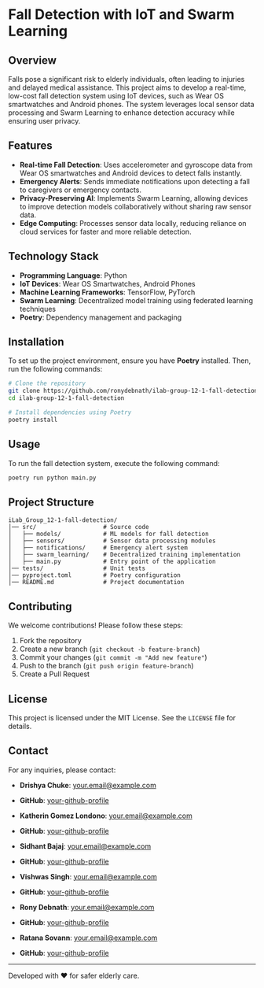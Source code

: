 # Fall Detection with IoT and Swarm Learning

## Overview
Falls pose a significant risk to elderly individuals, often leading to injuries and delayed medical assistance. This project aims to develop a real-time, low-cost fall detection system using IoT devices, such as Wear OS smartwatches and Android phones. The system leverages local sensor data processing and Swarm Learning to enhance detection accuracy while ensuring user privacy.

## Features
- **Real-time Fall Detection**: Uses accelerometer and gyroscope data from Wear OS smartwatches and Android devices to detect falls instantly.
- **Emergency Alerts**: Sends immediate notifications upon detecting a fall to caregivers or emergency contacts.
- **Privacy-Preserving AI**: Implements Swarm Learning, allowing devices to improve detection models collaboratively without sharing raw sensor data.
- **Edge Computing**: Processes sensor data locally, reducing reliance on cloud services for faster and more reliable detection.

## Technology Stack
- **Programming Language**: Python
- **IoT Devices**: Wear OS Smartwatches, Android Phones
- **Machine Learning Frameworks**: TensorFlow, PyTorch
- **Swarm Learning**: Decentralized model training using federated learning techniques
- **Poetry**: Dependency management and packaging

## Installation
To set up the project environment, ensure you have **Poetry** installed. Then, run the following commands:

```sh
# Clone the repository
git clone https://github.com/ronydebnath/ilab-group-12-1-fall-detection.git
cd ilab-group-12-1-fall-detection

# Install dependencies using Poetry
poetry install
```

## Usage
To run the fall detection system, execute the following command:

```sh
poetry run python main.py
```

## Project Structure
```
iLab_Group_12-1-fall-detection/
│── src/                   # Source code
│   ├── models/            # ML models for fall detection
│   ├── sensors/           # Sensor data processing modules
│   ├── notifications/     # Emergency alert system
│   ├── swarm_learning/    # Decentralized training implementation
│   ├── main.py            # Entry point of the application
│── tests/                 # Unit tests
│── pyproject.toml         # Poetry configuration
│── README.md              # Project documentation
```

## Contributing
We welcome contributions! Please follow these steps:
1. Fork the repository
2. Create a new branch (`git checkout -b feature-branch`)
3. Commit your changes (`git commit -m "Add new feature"`)
4. Push to the branch (`git push origin feature-branch`)
5. Create a Pull Request

## License
This project is licensed under the MIT License. See the `LICENSE` file for details.

## Contact
For any inquiries, please contact:
- **Drishya Chuke**: [your.email@example.com](mailto:your.email@example.com)
- **GitHub**: [your-github-profile](https://github.com/your-github-profile)

- **Katherin Gomez Londono**: [your.email@example.com](mailto:your.email@example.com)
- **GitHub**: [your-github-profile](https://github.com/your-github-profile)

- **Sidhant Bajaj**: [your.email@example.com](mailto:your.email@example.com)
- **GitHub**: [your-github-profile](https://github.com/your-github-profile)

- **Vishwas Singh**: [your.email@example.com](mailto:your.email@example.com)
- **GitHub**: [your-github-profile](https://github.com/your-github-profile)

- **Rony Debnath**: [your.email@example.com](mailto:your.email@example.com)
- **GitHub**: [your-github-profile](https://github.com/your-github-profile)

- **Ratana Sovann**: [your.email@example.com](mailto:your.email@example.com)
- **GitHub**: [your-github-profile](https://github.com/your-github-profile)

---
Developed with ❤️ for safer elderly care.
